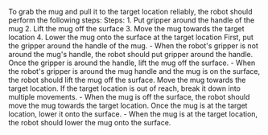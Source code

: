 To grab the mug and pull it to the target location reliably, the robot should perform the following steps:
    Steps:  1. Put gripper around the handle of the mug  2. Lift the mug off the surface  3. Move the mug towards the target location  4. Lower the mug onto the surface at the target location
    First, put the gripper around the handle of the mug.
    - When the robot's gripper is not around the mug's handle, the robot should put gripper around the handle.
    Once the gripper is around the handle, lift the mug off the surface.
    - When the robot's gripper is around the mug handle and the mug is on the surface, the robot should lift the mug off the surface.
    Move the mug towards the target location. If the target location is out of reach, break it down into multiple movements.
    - When the mug is off the surface, the robot should move the mug towards the target location.
    Once the mug is at the target location, lower it onto the surface.
    - When the mug is at the target location, the robot should lower the mug onto the surface.